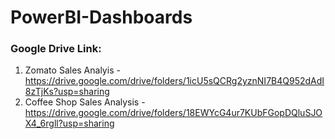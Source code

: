 # PowerBI-Dashboards

### Google Drive Link:
1. Zomato Sales Analyis - https://drive.google.com/drive/folders/1icU5sQCRg2yznNI7B4Q952dAdI8zTjKs?usp=sharing
2. Coffee Shop Sales Analysis - https://drive.google.com/drive/folders/18EWYcG4ur7KUbFGopDQluSJOX4_6rgll?usp=sharing
